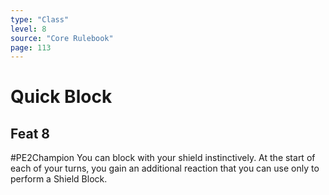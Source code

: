 ```yaml
---
type: "Class"
level: 8
source: "Core Rulebook"
page: 113
---
```

# Quick Block
## Feat 8
#PE2Champion
You can block with your shield instinctively. At the start of each of your turns, you gain an additional reaction that you can use only to perform a Shield Block.